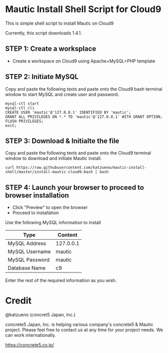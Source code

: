 # Mautic Install Shell Script for Cloud9

This is simple shell script to install Mautic on Cloud9

Currently, this script downloads 1.4.1.

## STEP 1: Create a worksplace

- Create a workspace on Cloud9 using Apache+MySQL+PHP template

## STEP 2: Initiate MySQL

Copy and paste the following texts and paste onto the Cloud9 bash terminal window to start MySQL and create user and password.

```
mysql-ctl start
mysql-ctl cli
CREATE USER 'mautic'@'127.0.0.1' IDENTIFIED BY 'mautic';
GRANT ALL PRIVILEGES ON *.* TO 'mautic'@'127.0.0.1' WITH GRANT OPTION;
FLUSH PRIVILEGES;
exit;

```

## STEP 3: Download & Initialte the file

Copy and paste the following texts and paste onto the Cloud9 terminal window to download and initiate Mautic install.


```
curl https://raw.githubusercontent.com/katzueno/mautic-install-shell/master/install-mautic-cloud9.bash | bash

```

## STEP 4: Launch your browser to proceed to browser installation

- Click "Preview" to open the browser
- Proceed to installation

Use the following MySQL information to install

Type           | Content
---------------|-----
MySQL Address  | 127.0.0.1
MySQL Username | mautic
MySQL Password | mautic
Database Name  | c9

Enter the rest of the required information as you wish.


# Credit

@katzueno (concret5 Japan, Inc.)

concrete5 Japan, Inc. is helping various company's concrete5 & Mautic project. Please feel free to contact us at any time for your project needs. We can work internationally.

https://concrete5.co.jp/

